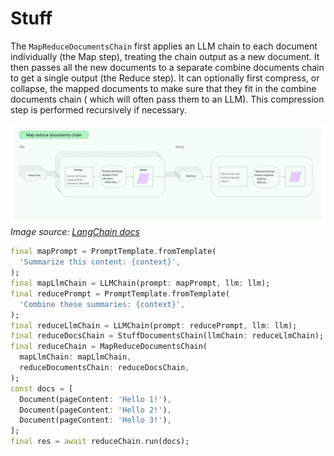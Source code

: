 # Stuff

The `MapReduceDocumentsChain` first applies an LLM chain to each document
individually (the Map step), treating the chain output as a new document. It
then passes all the new documents to a separate combine documents chain to get a
single output (the Reduce step). It can optionally first compress, or collapse,
the mapped documents to make sure that they fit in the combine documents chain (
which will often pass them to an LLM). This compression step is performed
recursively if necessary.

![MapReduceDocumentsChain](img/map_reduce.jpg)
*Image source: [LangChain docs](https://python.langchain.com/docs/modules/chains/document/map_reduce)*

```dart
final mapPrompt = PromptTemplate.fromTemplate(
  'Summarize this content: {context}',
);
final mapLlmChain = LLMChain(prompt: mapPrompt, llm: llm);
final reducePrompt = PromptTemplate.fromTemplate(
  'Combine these summaries: {context}',
);
final reduceLlmChain = LLMChain(prompt: reducePrompt, llm: llm);
final reduceDocsChain = StuffDocumentsChain(llmChain: reduceLlmChain);
final reduceChain = MapReduceDocumentsChain(
  mapLlmChain: mapLlmChain,
  reduceDocumentsChain: reduceDocsChain,
);
const docs = [
  Document(pageContent: 'Hello 1!'),
  Document(pageContent: 'Hello 2!'),
  Document(pageContent: 'Hello 3!'),
];
final res = await reduceChain.run(docs);
```
